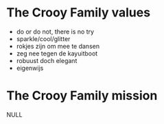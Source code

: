 # The Crooy Family values

- do or do not, there is no try
- sparkle/cool/glitter
- rokjes zijn om mee te dansen
- zeg nee tegen de kayuitboot
- robuust doch elegant
- eigenwijs

# The Crooy Family mission

NULL
